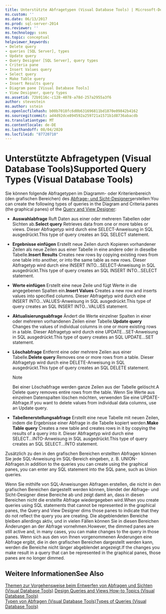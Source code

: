 ```yaml
---
title: Unterstützte Abfragetypen (Visual Database Tools) | Microsoft-Dokumentation
ms.custom: ''
ms.date: 06/13/2017
ms.prod: sql-server-2014
ms.reviewer: ''
ms.technology: ssms
ms.topic: conceptual
helpviewer_keywords:
- Delete query
- queries [SQL Server], types
- Update query
- Query Designer [SQL Server], query types
- Criteria pane
- Insert Values query
- Select query
- Make Table query
- Insert Results query
- Diagram pane [Visual Database Tools]
- View Designer, query types
ms.assetid: 72b9116c-c128-4078-a78d-257a2955a3f6
author: stevestein
ms.author: sstein
ms.openlocfilehash: b00b7018fc6d0b631696811bd1870e09842b4162
ms.sourcegitcommit: ad4d92dce894592a259721a1571b1d8736abacdb
ms.translationtype: MT
ms.contentlocale: de-DE
ms.lasthandoff: 08/04/2020
ms.locfileid: "87720710"
---
```

# <a name="supported-query-types-visual-database-tools"></a><span data-ttu-id="22d20-102">Unterstützte Abfragetypen (Visual Database Tools)</span><span class="sxs-lookup"><span data-stu-id="22d20-102">Supported Query Types (Visual Database Tools)</span></span>
  <span data-ttu-id="22d20-103">Sie können folgende Abfragetypen im Diagramm- oder Kriterienbereich (den grafischen Bereichen) des [Abfrage- und Sicht-Designers](visual-database-tools.md)erstellen:</span><span class="sxs-lookup"><span data-stu-id="22d20-103">You can create the following types of queries in the Diagram and Criteria panes (the graphical panes) of the [Query and View Designer](visual-database-tools.md):</span></span>  
  
-   <span data-ttu-id="22d20-104">**Auswahlabfrage** Ruft Daten aus einer oder mehreren Tabellen oder Sichten ab.</span><span class="sxs-lookup"><span data-stu-id="22d20-104">**Select query** Retrieves data from one or more tables or views.</span></span> <span data-ttu-id="22d20-105">Dieser Abfragetyp wird durch eine SELECT-Anweisung in SQL ausgedrückt.</span><span class="sxs-lookup"><span data-stu-id="22d20-105">This type of query creates an SQL SELECT statement.</span></span>  
  
-   <span data-ttu-id="22d20-106">**Ergebnisse einfügen** Erstellt neue Zeilen durch Kopieren vorhandener Zeilen als neue Zeilen aus einer Tabelle in eine andere oder in dieselbe Tabelle.</span><span class="sxs-lookup"><span data-stu-id="22d20-106">**Insert Results** Creates new rows by copying existing rows from one table into another, or into the same table as new rows.</span></span> <span data-ttu-id="22d20-107">Dieser Abfragetyp wird durch eine INSERT INTO...SELECT-Anweisung in SQL ausgedrückt.</span><span class="sxs-lookup"><span data-stu-id="22d20-107">This type of query creates an SQL INSERT INTO...SELECT statement.</span></span>  
  
-   <span data-ttu-id="22d20-108">**Werte einfügen** Erstellt eine neue Zeile und fügt Werte in die angegebenen Spalten ein.</span><span class="sxs-lookup"><span data-stu-id="22d20-108">**Insert Values** Creates a new row and inserts values into specified columns.</span></span> <span data-ttu-id="22d20-109">Dieser Abfragetyp wird durch eine INSERT INTO...VALUES-Anweisung in SQL ausgedrückt.</span><span class="sxs-lookup"><span data-stu-id="22d20-109">This type of query creates an SQL INSERT INTO...VALUES statement.</span></span>  
  
-   <span data-ttu-id="22d20-110">**Aktualisierungsabfrage** Ändert die Werte einzelner Spalten in einer oder mehreren vorhandenen Zeilen einer Tabelle.</span><span class="sxs-lookup"><span data-stu-id="22d20-110">**Update query** Changes the values of individual columns in one or more existing rows in a table.</span></span> <span data-ttu-id="22d20-111">Dieser Abfragetyp wird durch eine UPDATE…SET-Anweisung in SQL ausgedrückt.</span><span class="sxs-lookup"><span data-stu-id="22d20-111">This type of query creates an SQL UPDATE...SET statement.</span></span>  
  
-   <span data-ttu-id="22d20-112">**Löschabfrage** Entfernt eine oder mehrere Zeilen aus einer Tabelle.</span><span class="sxs-lookup"><span data-stu-id="22d20-112">**Delete query** Removes one or more rows from a table.</span></span> <span data-ttu-id="22d20-113">Dieser Abfragetyp wird durch eine DELETE-Anweisung in SQL ausgedrückt.</span><span class="sxs-lookup"><span data-stu-id="22d20-113">This type of query creates an SQL DELETE statement.</span></span>  
  
    > [!NOTE]  
    >  <span data-ttu-id="22d20-114">Bei einer Löschabfrage werden ganze Zeilen aus der Tabelle gelöscht.</span><span class="sxs-lookup"><span data-stu-id="22d20-114">A Delete query removes entire rows from the table.</span></span> <span data-ttu-id="22d20-115">Wenn Sie Werte aus einzelnen Datenspalten löschen möchten, verwenden Sie eine UPDATE-Abfrage.</span><span class="sxs-lookup"><span data-stu-id="22d20-115">If you want to delete values from individual data columns, use an Update query.</span></span>  
  
-   <span data-ttu-id="22d20-116">**Tabellenerstellungsabfrage** Erstellt eine neue Tabelle mit neuen Zeilen, indem die Ergebnisse einer Abfrage in die Tabelle kopiert werden.</span><span class="sxs-lookup"><span data-stu-id="22d20-116">**Make Table query** Creates a new table and creates rows in it by copying the results of a query into it.</span></span> <span data-ttu-id="22d20-117">Dieser Abfragetyp wird durch eine SELECT...INTO-Anweisung in SQL ausgedrückt.</span><span class="sxs-lookup"><span data-stu-id="22d20-117">This type of query creates an SQL SELECT...INTO statement.</span></span>  
  
 <span data-ttu-id="22d20-118">Zusätzlich zu den in den grafischen Bereichen erstellten Abfragen können Sie jede SQL-Anweisung im SQL-Bereich eingeben, z. B. UNION-Abfragen.</span><span class="sxs-lookup"><span data-stu-id="22d20-118">In addition to the queries you can create using the graphical panes, you can enter any SQL statement into the SQL pane, such as Union queries.</span></span>  
  
 <span data-ttu-id="22d20-119">Wenn Sie mithilfe von SQL-Anweisungen Abfragen erstellen, die nicht in den grafischen Bereichen dargestellt werden können, blendet der Abfrage- und Sicht-Designer diese Bereiche ab und zeigt damit an, dass in diesen Bereichen nicht die erstellte Abfrage wiedergegeben wird.</span><span class="sxs-lookup"><span data-stu-id="22d20-119">When you create queries using SQL statements that cannot be represented in the graphical panes, the Query and View Designer dims those panes to indicate that they do not reflect the query you are creating.</span></span> <span data-ttu-id="22d20-120">Die abgeblendeten Bereiche bleiben allerdings aktiv, und in vielen Fällen können Sie in diesen Bereichen Änderungen an der Abfrage vornehmen.</span><span class="sxs-lookup"><span data-stu-id="22d20-120">However, the dimmed panes are still active and, in many cases, you can make changes to the query in those panes.</span></span> <span data-ttu-id="22d20-121">Wenn sich aus den von Ihnen vorgenommenen Änderungen eine Abfrage ergibt, die in den grafischen Bereichen dargestellt werden kann, werden die Bereiche nicht länger abgeblendet angezeigt.</span><span class="sxs-lookup"><span data-stu-id="22d20-121">If the changes you make result in a query that can be represented in the graphical panes, those panes are no longer dimmed.</span></span>  
  
## <a name="see-also"></a><span data-ttu-id="22d20-122">Weitere Informationen</span><span class="sxs-lookup"><span data-stu-id="22d20-122">See Also</span></span>  
 <span data-ttu-id="22d20-123">[Themen zur Vorgehensweise beim Entwerfen von Abfragen und Sichten &#40;Visual Database Tools&#41;](design-queries-and-views-how-to-topics-visual-database-tools.md) </span><span class="sxs-lookup"><span data-stu-id="22d20-123">[Design Queries and Views How-to Topics &#40;Visual Database Tools&#41;](design-queries-and-views-how-to-topics-visual-database-tools.md) </span></span>  
 [<span data-ttu-id="22d20-124">Typen von Abfragen &#40;Visual Database Tools&#41;</span><span class="sxs-lookup"><span data-stu-id="22d20-124">Types of Queries &#40;Visual Database Tools&#41;</span></span>](types-of-queries-visual-database-tools.md)  
  
  
